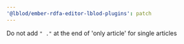 ```yaml
---
'@lblod/ember-rdfa-editor-lblod-plugins': patch
---
```


Do not add `" ."` at the end of 'only article' for single articles
